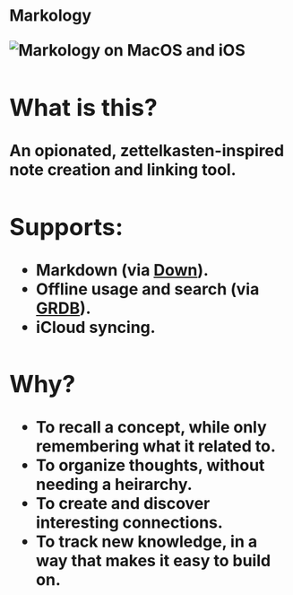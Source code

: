 # <object data="/assets/markology.svg" width="40"/> Markology

![Markology on MacOS and iOS](/assets/markology.png)

<style>
@media (prefers-color-scheme: light){
  img {
    content: url("/assets/markology.light.png");
  }
}
</style>

## What is this?

An opionated, zettelkasten-inspired note creation and linking tool.

## Supports:

- Markdown (via [Down](https://github.com/johnxnguyen/Down)).
- Offline usage and search (via [GRDB](https://github.com/groue/GRDB.swift)).
- iCloud syncing.

## Why?

- To recall a concept, while only remembering what it related to.
- To organize thoughts, without needing a heirarchy.
- To create and discover interesting connections.
- To track new knowledge, in a way that makes it easy to build on.
